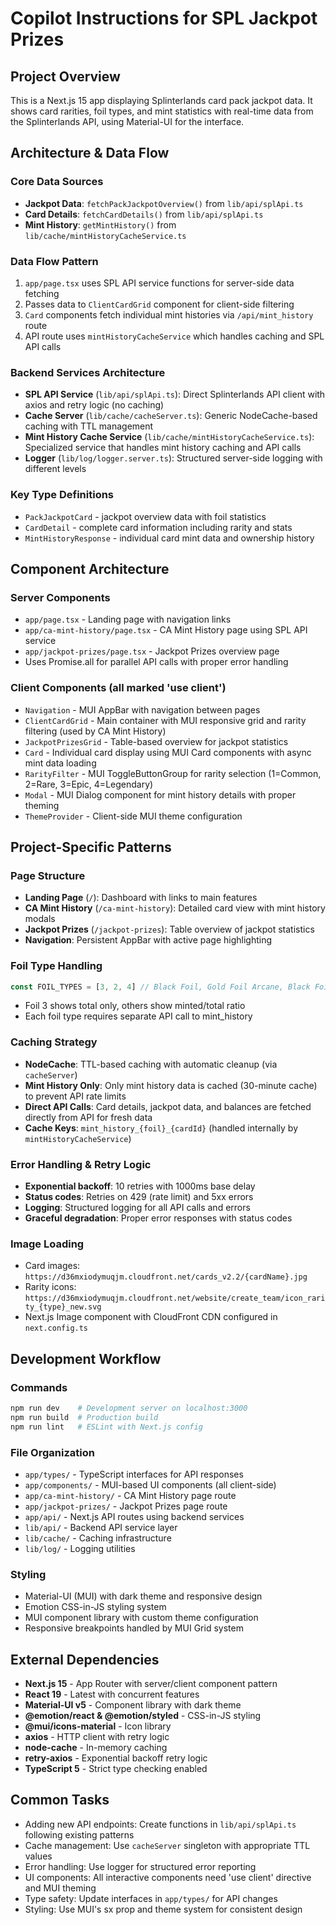 # Copilot Instructions for SPL Jackpot Prizes

## Project Overview
This is a Next.js 15 app displaying Splinterlands card pack jackpot data. It shows card rarities, foil types, and mint statistics with real-time data from the Splinterlands API, using Material-UI for the interface.

## Architecture & Data Flow

### Core Data Sources
- **Jackpot Data**: `fetchPackJackpotOverview()` from `lib/api/splApi.ts`
- **Card Details**: `fetchCardDetails()` from `lib/api/splApi.ts`
- **Mint History**: `getMintHistory()` from `lib/cache/mintHistoryCacheService.ts`

### Data Flow Pattern
1. `app/page.tsx` uses SPL API service functions for server-side data fetching
2. Passes data to `ClientCardGrid` component for client-side filtering
3. `Card` components fetch individual mint histories via `/api/mint_history` route
4. API route uses `mintHistoryCacheService` which handles caching and SPL API calls

### Backend Services Architecture
- **SPL API Service** (`lib/api/splApi.ts`): Direct Splinterlands API client with axios and retry logic (no caching)
- **Cache Server** (`lib/cache/cacheServer.ts`): Generic NodeCache-based caching with TTL management
- **Mint History Cache Service** (`lib/cache/mintHistoryCacheService.ts`): Specialized service that handles mint history caching and API calls
- **Logger** (`lib/log/logger.server.ts`): Structured server-side logging with different levels

### Key Type Definitions
- `PackJackpotCard` - jackpot overview data with foil statistics
- `CardDetail` - complete card information including rarity and stats
- `MintHistoryResponse` - individual card mint data and ownership history

## Component Architecture

### Server Components
- `app/page.tsx` - Landing page with navigation links
- `app/ca-mint-history/page.tsx` - CA Mint History page using SPL API service
- `app/jackpot-prizes/page.tsx` - Jackpot Prizes overview page
- Uses Promise.all for parallel API calls with proper error handling

### Client Components (all marked 'use client')
- `Navigation` - MUI AppBar with navigation between pages
- `ClientCardGrid` - Main container with MUI responsive grid and rarity filtering (used by CA Mint History)
- `JackpotPrizesGrid` - Table-based overview for jackpot statistics
- `Card` - Individual card display using MUI Card components with async mint data loading
- `RarityFilter` - MUI ToggleButtonGroup for rarity selection (1=Common, 2=Rare, 3=Epic, 4=Legendary)
- `Modal` - MUI Dialog component for mint history details with proper theming
- `ThemeProvider` - Client-side MUI theme configuration

## Project-Specific Patterns

### Page Structure
- **Landing Page** (`/`): Dashboard with links to main features
- **CA Mint History** (`/ca-mint-history`): Detailed card view with mint history modals
- **Jackpot Prizes** (`/jackpot-prizes`): Table overview of jackpot statistics
- **Navigation**: Persistent AppBar with active page highlighting

### Foil Type Handling
```typescript
const FOIL_TYPES = [3, 2, 4] // Black Foil, Gold Foil Arcane, Black Foil Arcane
```
- Foil 3 shows total only, others show minted/total ratio
- Each foil type requires separate API call to mint_history

### Caching Strategy
- **NodeCache**: TTL-based caching with automatic cleanup (via `cacheServer`)
- **Mint History Only**: Only mint history data is cached (30-minute cache) to prevent API rate limits
- **Direct API Calls**: Card details, jackpot data, and balances are fetched directly from API for fresh data
- **Cache Keys**: `mint_history_{foil}_{cardId}` (handled internally by `mintHistoryCacheService`)

### Error Handling & Retry Logic
- **Exponential backoff**: 10 retries with 1000ms base delay
- **Status codes**: Retries on 429 (rate limit) and 5xx errors
- **Logging**: Structured logging for all API calls and errors
- **Graceful degradation**: Proper error responses with status codes

### Image Loading
- Card images: `https://d36mxiodymuqjm.cloudfront.net/cards_v2.2/{cardName}.jpg`
- Rarity icons: `https://d36mxiodymuqjm.cloudfront.net/website/create_team/icon_rarity_{type}_new.svg`
- Next.js Image component with CloudFront CDN configured in `next.config.ts`

## Development Workflow

### Commands
```bash
npm run dev    # Development server on localhost:3000
npm run build  # Production build
npm run lint   # ESLint with Next.js config
```

### File Organization
- `app/types/` - TypeScript interfaces for API responses
- `app/components/` - MUI-based UI components (all client-side)
- `app/ca-mint-history/` - CA Mint History page route
- `app/jackpot-prizes/` - Jackpot Prizes page route
- `app/api/` - Next.js API routes using backend services
- `lib/api/` - Backend API service layer
- `lib/cache/` - Caching infrastructure
- `lib/log/` - Logging utilities

### Styling
- Material-UI (MUI) with dark theme and responsive design
- Emotion CSS-in-JS styling system
- MUI component library with custom theme configuration
- Responsive breakpoints handled by MUI Grid system

## External Dependencies
- **Next.js 15** - App Router with server/client component pattern
- **React 19** - Latest with concurrent features
- **Material-UI v5** - Component library with dark theme
- **@emotion/react & @emotion/styled** - CSS-in-JS styling
- **@mui/icons-material** - Icon library
- **axios** - HTTP client with retry logic
- **node-cache** - In-memory caching
- **retry-axios** - Exponential backoff retry logic
- **TypeScript 5** - Strict type checking enabled

## Common Tasks
- Adding new API endpoints: Create functions in `lib/api/splApi.ts` following existing patterns
- Cache management: Use `cacheServer` singleton with appropriate TTL values
- Error handling: Use logger for structured error reporting
- UI components: All interactive components need 'use client' directive and MUI theming
- Type safety: Update interfaces in `app/types/` for API changes
- Styling: Use MUI's sx prop and theme system for consistent design